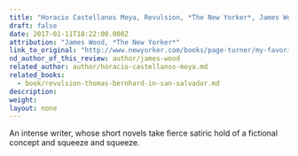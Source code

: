 ```yaml
---
title: "Horacio Castellanos Moya, Revulsion, *The New Yorker*, James Wood"
draft: false
date: 2017-01-11T18:22:00.000Z
attribution: "James Wood, *The New Yorker*"
link_to_original: "http://www.newyorker.com/books/page-turner/my-favorite-books-of-2016"
nd_author_of_this_review: author/james-wood
related_author: author/horacio-castellanos-moya.md
related_books:
  - book/revulsion-thomas-bernhard-in-san-salvador.md
description:
weight:
layout: none
---
```

An intense writer, whose short novels take fierce satiric hold of a fictional concept and squeeze and squeeze.

